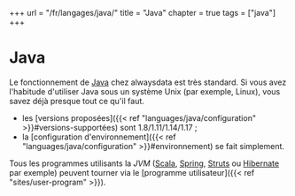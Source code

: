 +++
url = "/fr/langages/java/"
title = "Java"
chapter = true
tags = ["java"]
+++

# Java

Le fonctionnement de [Java](https://www.java.com/fr/) chez alwaysdata est très standard. Si vous avez l'habitude d'utiliser Java sous un système Unix (par exemple, Linux), vous savez déjà presque tout ce qu'il faut.

* les [versions proposées]({{< ref "languages/java/configuration" >}}#versions-supportées) sont 1.8/1.11/1.14/1.17 ;
* la [configuration d'environnement]({{< ref "languages/java/configuration" >}}#environnement) se fait simplement.

Tous les programmes utilisants la *JVM* ([Scala](https://www.scala-lang.org/), [Spring](https://spring.io/), [Struts](https://struts.apache.org) ou [Hibernate](https://hibernate.org/) par exemple) peuvent tourner via le [programme utilisateur]({{< ref "sites/user-program" >}}).
